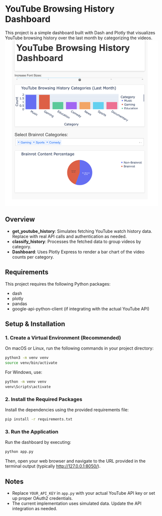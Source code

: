 # YouTube Browsing History Dashboard

This project is a simple dashboard built with Dash and Plotly that visualizes YouTube browsing history over the last month by categorizing the videos.
![alt text](image.png)

## Overview

- **get_youtube_history**: Simulates fetching YouTube watch history data. Replace with real API calls and authentication as needed.
- **classify_history**: Processes the fetched data to group videos by category.
- **Dashboard**: Uses Plotly Express to render a bar chart of the video counts per category.

## Requirements

This project requires the following Python packages:

- dash
- plotly
- pandas
- google-api-python-client (if integrating with the actual YouTube API)

## Setup & Installation

### 1. Create a Virtual Environment (Recommended)

On macOS or Linux, run the following commands in your project directory:

```bash
python3 -m venv venv
source venv/bin/activate
```

For Windows, use:

```bash
python -m venv venv
venv\Scripts\activate
```

### 2. Install the Required Packages

Install the dependencies using the provided requirements file:

```bash
pip install -r requirements.txt
```

### 3. Run the Application

Run the dashboard by executing:

```bash
python app.py
```

Then, open your web browser and navigate to the URL provided in the terminal output (typically http://127.0.0.1:8050/).

## Notes

- Replace `YOUR_API_KEY` in `app.py` with your actual YouTube API key or set up proper OAuth2 credentials.
- The current implementation uses simulated data. Update the API integration as needed.
